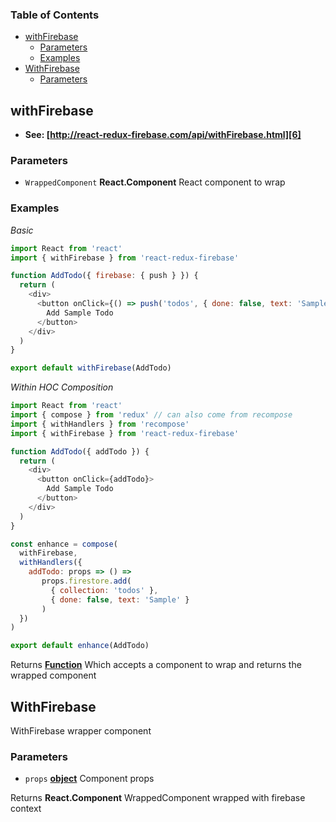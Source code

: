 <!-- Generated by documentation.js. Update this documentation by updating the source code. -->

### Table of Contents

-   [withFirebase][1]
    -   [Parameters][2]
    -   [Examples][3]
-   [WithFirebase][4]
    -   [Parameters][5]

## withFirebase

-   **See: [http://react-redux-firebase.com/api/withFirebase.html][6]**

### Parameters

-   `WrappedComponent` **React.Component** React component to wrap

### Examples

_Basic_

```javascript
import React from 'react'
import { withFirebase } from 'react-redux-firebase'

function AddTodo({ firebase: { push } }) {
  return (
    <div>
      <button onClick={() => push('todos', { done: false, text: 'Sample' })}>
        Add Sample Todo
      </button>
    </div>
  )
}

export default withFirebase(AddTodo)
```

_Within HOC Composition_

```javascript
import React from 'react'
import { compose } from 'redux' // can also come from recompose
import { withHandlers } from 'recompose'
import { withFirebase } from 'react-redux-firebase'

function AddTodo({ addTodo }) {
  return (
    <div>
      <button onClick={addTodo}>
        Add Sample Todo
      </button>
    </div>
  )
}

const enhance = compose(
  withFirebase,
  withHandlers({
    addTodo: props => () =>
       props.firestore.add(
         { collection: 'todos' },
         { done: false, text: 'Sample' }
       )
  })
)

export default enhance(AddTodo)
```

Returns **[Function][7]** Which accepts a component to wrap and returns the
wrapped component

## WithFirebase

WithFirebase wrapper component

### Parameters

-   `props` **[object][8]** Component props

Returns **React.Component** WrappedComponent wrapped with firebase context

[1]: #withfirebase

[2]: #parameters

[3]: #examples

[4]: #withfirebase-1

[5]: #parameters-1

[6]: http://react-redux-firebase.com/api/withFirebase.html

[7]: https://developer.mozilla.org/docs/Web/JavaScript/Reference/Statements/function

[8]: https://developer.mozilla.org/docs/Web/JavaScript/Reference/Global_Objects/Object
